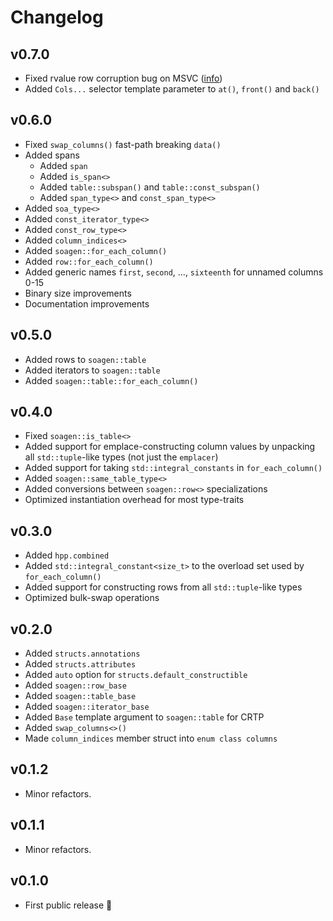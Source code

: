 # Changelog

## v0.7.0

-   Fixed rvalue row corruption bug on MSVC ([info](https://developercommunity.visualstudio.com/t/C:-Corrupt-references-when-creating-a/10446877))
-   Added `Cols...` selector template parameter to `at()`, `front()` and `back()`

## v0.6.0

-   Fixed `swap_columns()` fast-path breaking `data()`
-   Added spans
    -   Added `span`
    -   Added `is_span<>`
    -   Added `table::subspan()` and `table::const_subspan()`
    -   Added `span_type<>` and `const_span_type<>`
-   Added `soa_type<>`
-   Added `const_iterator_type<>`
-   Added `const_row_type<>`
-   Added `column_indices<>`
-   Added `soagen::for_each_column()`
-   Added `row::for_each_column()`
-   Added generic names `first`, `second`, ..., `sixteenth` for unnamed columns 0-15
-   Binary size improvements
-   Documentation improvements

## v0.5.0

-   Added rows to `soagen::table`
-   Added iterators to `soagen::table`
-   Added `soagen::table::for_each_column()`

## v0.4.0

-   Fixed `soagen::is_table<>`
-   Added support for emplace-constructing column values by unpacking all `std::tuple`-like types (not just the `emplacer`)
-   Added support for taking `std::integral_constants` in `for_each_column()`
-   Added `soagen::same_table_type<>`
-   Added conversions between `soagen::row<>` specializations
-   Optimized instantiation overhead for most type-traits

## v0.3.0

-   Added `hpp.combined`
-   Added `std::integral_constant<size_t>` to the overload set used by `for_each_column()`
-   Added support for constructing rows from all `std::tuple`-like types
-   Optimized bulk-swap operations

## v0.2.0

-   Added `structs.annotations`
-   Added `structs.attributes`
-   Added `auto` option for `structs.default_constructible`
-   Added `soagen::row_base`
-   Added `soagen::table_base`
-   Added `soagen::iterator_base`
-   Added `Base` template argument to `soagen::table` for CRTP
-   Added `swap_columns<>()`
-   Made `column_indices` member struct into `enum class columns`

## v0.1.2

-   Minor refactors.

## v0.1.1

-   Minor refactors.

## v0.1.0

-   First public release 🎉&#xFE0F;
